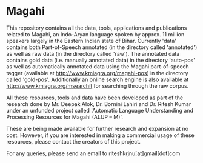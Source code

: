 # Magahi

This repository contains all the data, tools, applications and publications related to Magahi, an Indo-Aryan language spoken by approx. 11 million speakers largely in the Eastern Indian state of Bihar. Currently 'data' contains both Part-of-Speech annotated (in the directory called 'annotated') as well as raw data (in the directory called 'raw'). The annotated data contains gold data (i.e. manually annotated data) in the directory 'auto-pos' as well as automatically annotated data using the Magahi part-of-speech tagger (available at http://www.kmiagra.org/magahi-pos) in the directory called 'gold-pos'. Additionally an online search engine is also available at http://www.kmiagra.org/msearchit for searching through the raw corpus.

All these resources, tools and data have been developed as part of the research done by Mr. Deepak Alok, Dr. Bornini Lahiri and Dr. Ritesh Kumar under an unfunded project called 'Automatic Language Understanding and Processing Resources for Magahi (ALUP – M)'.

These are being made available for further research and expansion at no cost. However, if you are interested in making a commercial usage of these resources, please contact the creators of this project.

For any queries, please send an email to riteshkrjnu[at]gmail[dot]com
